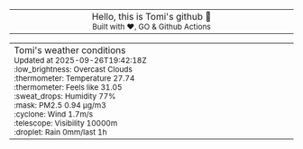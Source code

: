 
<div align="center">
<table>
<tbody>
<td align="center">
<img width="2000" height="0"><br>
Hello, this is Tomi's github 👋<br>
<sup>Built with ❤️, GO & Github Actions</sup><br>
<img width="2000" height="0">
</td>
</tbody>
</table>
</div>
<table>
<tbody>
<td align="left">
<img width="2000" height="0"><br>
Tomi's weather conditions<br>
<sup>Updated at 2025-09-26T19:42:18Z</sup><br>
<sup>:low_brightness: Overcast Clouds</sup><br>
<sup>:thermometer: Temperature 27.74 </sup><br>
<sup>:thermometer: Feels like 31.05</sup><br>
<sup>:sweat_drops: Humidity 77%</sup><br>
<sup>:mask: PM2.5 0.94 μg/m3</sup><br>
<sup>:cyclone: Wind 1.7m/s </sup><br>
<sup>:telescope: Visibility 10000m </sup><br>
<sup>:droplet: Rain 0mm/last 1h </sup><br>
<img width="2000" height="0">
</td>
<td align="left">
<img width="2000" height="0"><br>
<br>
<img width="2000" height="0">
</td>
</tbody>
</table>
</div>
    